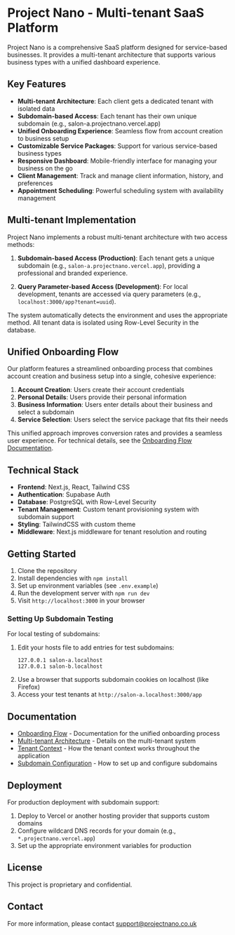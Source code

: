 # Project Nano - Multi-tenant SaaS Platform

Project Nano is a comprehensive SaaS platform designed for service-based businesses. It provides a multi-tenant architecture that supports various business types with a unified dashboard experience.

## Key Features

- **Multi-tenant Architecture**: Each client gets a dedicated tenant with isolated data
- **Subdomain-based Access**: Each tenant has their own unique subdomain (e.g., salon-a.projectnano.vercel.app)
- **Unified Onboarding Experience**: Seamless flow from account creation to business setup
- **Customizable Service Packages**: Support for various service-based business types
- **Responsive Dashboard**: Mobile-friendly interface for managing your business on the go
- **Client Management**: Track and manage client information, history, and preferences
- **Appointment Scheduling**: Powerful scheduling system with availability management

## Multi-tenant Implementation

Project Nano implements a robust multi-tenant architecture with two access methods:

1. **Subdomain-based Access (Production)**: Each tenant gets a unique subdomain (e.g., `salon-a.projectnano.vercel.app`), providing a professional and branded experience.

2. **Query Parameter-based Access (Development)**: For local development, tenants are accessed via query parameters (e.g., `localhost:3000/app?tenant=uuid`).

The system automatically detects the environment and uses the appropriate method. All tenant data is isolated using Row-Level Security in the database.

## Unified Onboarding Flow

Our platform features a streamlined onboarding process that combines account creation and business setup into a single, cohesive experience:

1. **Account Creation**: Users create their account credentials
2. **Personal Details**: Users provide their personal information
3. **Business Information**: Users enter details about their business and select a subdomain
4. **Service Selection**: Users select the service package that fits their needs

This unified approach improves conversion rates and provides a seamless user experience. For technical details, see the [Onboarding Flow Documentation](docs/onboarding-flow.md).

## Technical Stack

- **Frontend**: Next.js, React, Tailwind CSS
- **Authentication**: Supabase Auth
- **Database**: PostgreSQL with Row-Level Security
- **Tenant Management**: Custom tenant provisioning system with subdomain support
- **Styling**: TailwindCSS with custom theme
- **Middleware**: Next.js middleware for tenant resolution and routing

## Getting Started

1. Clone the repository
2. Install dependencies with `npm install`
3. Set up environment variables (see `.env.example`)
4. Run the development server with `npm run dev`
5. Visit `http://localhost:3000` in your browser

### Setting Up Subdomain Testing

For local testing of subdomains:

1. Edit your hosts file to add entries for test subdomains:
   ```
   127.0.0.1 salon-a.localhost
   127.0.0.1 salon-b.localhost
   ```
2. Use a browser that supports subdomain cookies on localhost (like Firefox)
3. Access your test tenants at `http://salon-a.localhost:3000/app`

## Documentation

- [Onboarding Flow](docs/onboarding-flow.md) - Documentation for the unified onboarding process
- [Multi-tenant Architecture](docs/multi-tenant-architecture.md) - Details on the multi-tenant system
- [Tenant Context](docs/tenant-context.md) - How the tenant context works throughout the application
- [Subdomain Configuration](docs/subdomain-config.md) - How to set up and configure subdomains

## Deployment

For production deployment with subdomain support:

1. Deploy to Vercel or another hosting provider that supports custom domains
2. Configure wildcard DNS records for your domain (e.g., `*.projectnano.vercel.app`)
3. Set up the appropriate environment variables for production

## License

This project is proprietary and confidential.

## Contact

For more information, please contact support@projectnano.co.uk 